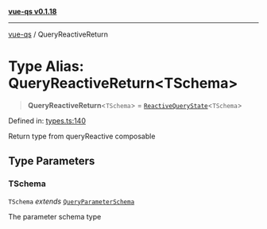 [**vue-qs v0.1.18**](../README.md)

***

[vue-qs](../README.md) / QueryReactiveReturn

# Type Alias: QueryReactiveReturn\<TSchema\>

> **QueryReactiveReturn**\<`TSchema`\> = [`ReactiveQueryState`](ReactiveQueryState.md)\<`TSchema`\>

Defined in: [types.ts:140](https://github.com/iamsomraj/vue-qs/blob/bdb41c8152865a4fb600c24be642289b5d115cbf/src/types.ts#L140)

Return type from queryReactive composable

## Type Parameters

### TSchema

`TSchema` *extends* [`QueryParameterSchema`](QueryParameterSchema.md)

The parameter schema type

